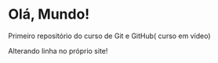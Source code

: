# Olá, Mundo!
 Primeiro repositório do curso de Git e GitHub( curso em vídeo)
 
 Alterando linha no próprio site!
